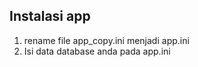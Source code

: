 ## Instalasi app

1. rename file app_copy.ini menjadi app.ini
2. Isi data database anda pada app.ini
